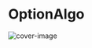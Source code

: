 # OptionAlgo

<img src="https://github.com/85599/OptionAlgo/blob/master/cover_image.gif" alt="cover-image" />

